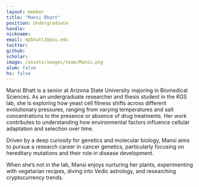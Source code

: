 ```yaml
---
layout: member
title: "Mansi Bhatt"
position: Undergraduate
handle: 
nickname: 
email: mpbhatt2@asu.edu 
twitter: 
github: 
scholar: 
image: /assets/images/team/Mansi.png
alum: false
hs: false
---
```

Mansi Bhatt is a senior at Arizona State University majoring in Biomedical Sciences. As an undergraduate researcher and thesis student in the KGS lab, she is exploring how yeast cell fitness shifts across different evolutionary pressures, ranging from varying temperatures and salt concentrations to the presence or absence of drug treatments. Her work contributes to understanding how environmental factors influence cellular adaptation and selection over time.

Driven by a deep curiosity for genetics and molecular biology, Mansi aims to pursue a research career in cancer genetics, particularly focusing on hereditary mutations and their role in disease development.

When she’s not in the lab, Mansi enjoys nurturing her plants, experimenting with vegetarian recipes, diving into Vedic astrology, and researching cryptocurrency trends.